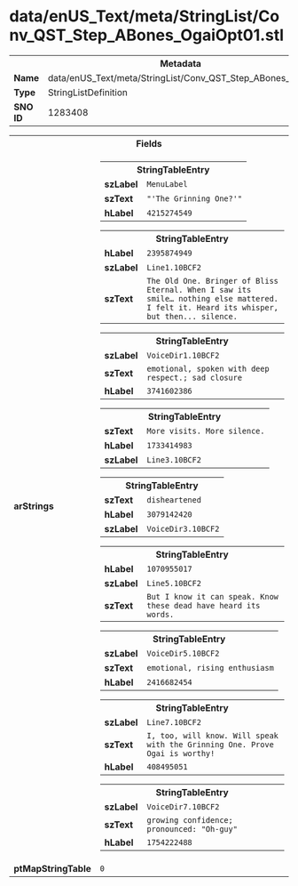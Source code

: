 <h1>data/enUS_Text/meta/StringList/Conv_QST_Step_ABones_OgaiOpt01.stl</h1><table><tr><th colspan="100%">Metadata</th></tr><tr><td><b>Name</b></td><td>data/enUS_Text/meta/StringList/Conv_QST_Step_ABones_OgaiOpt01.stl</td></tr><tr><td><b>Type</b></td><td>StringListDefinition</td></tr><tr><td><b>SNO ID</b></td><td>1283408</td></tr></table>

<table><tr><th colspan="100%">Fields</th></tr><tr><td><b>arStrings</b></td><td><table><tr><th colspan="100%">StringTableEntry</th></tr><tr><td><b>szLabel</b></td><td><code>MenuLabel</code></td></tr><tr><td><b>szText</b></td><td><code>"'The Grinning One?'"</code></td></tr><tr><td><b>hLabel</b></td><td><code>4215274549</code></td></tr></table>


<table><tr><th colspan="100%">StringTableEntry</th></tr><tr><td><b>hLabel</b></td><td><code>2395874949</code></td></tr><tr><td><b>szLabel</b></td><td><code>Line1.10BCF2</code></td></tr><tr><td><b>szText</b></td><td><code>The Old One. Bringer of Bliss Eternal. When I saw its smile… nothing else mattered. I felt it. Heard its whisper, but then... silence.</code></td></tr></table>


<table><tr><th colspan="100%">StringTableEntry</th></tr><tr><td><b>szLabel</b></td><td><code>VoiceDir1.10BCF2</code></td></tr><tr><td><b>szText</b></td><td><code>emotional, spoken with deep respect.; sad closure</code></td></tr><tr><td><b>hLabel</b></td><td><code>3741602386</code></td></tr></table>


<table><tr><th colspan="100%">StringTableEntry</th></tr><tr><td><b>szText</b></td><td><code>More visits. More silence.</code></td></tr><tr><td><b>hLabel</b></td><td><code>1733414983</code></td></tr><tr><td><b>szLabel</b></td><td><code>Line3.10BCF2</code></td></tr></table>


<table><tr><th colspan="100%">StringTableEntry</th></tr><tr><td><b>szText</b></td><td><code>disheartened</code></td></tr><tr><td><b>hLabel</b></td><td><code>3079142420</code></td></tr><tr><td><b>szLabel</b></td><td><code>VoiceDir3.10BCF2</code></td></tr></table>


<table><tr><th colspan="100%">StringTableEntry</th></tr><tr><td><b>hLabel</b></td><td><code>1070955017</code></td></tr><tr><td><b>szLabel</b></td><td><code>Line5.10BCF2</code></td></tr><tr><td><b>szText</b></td><td><code>But I know it can speak. Know these dead have heard its words.</code></td></tr></table>


<table><tr><th colspan="100%">StringTableEntry</th></tr><tr><td><b>szLabel</b></td><td><code>VoiceDir5.10BCF2</code></td></tr><tr><td><b>szText</b></td><td><code>emotional, rising enthusiasm</code></td></tr><tr><td><b>hLabel</b></td><td><code>2416682454</code></td></tr></table>


<table><tr><th colspan="100%">StringTableEntry</th></tr><tr><td><b>szLabel</b></td><td><code>Line7.10BCF2</code></td></tr><tr><td><b>szText</b></td><td><code>I, too, will know. Will speak with the Grinning One. Prove Ogai is worthy!</code></td></tr><tr><td><b>hLabel</b></td><td><code>408495051</code></td></tr></table>


<table><tr><th colspan="100%">StringTableEntry</th></tr><tr><td><b>szLabel</b></td><td><code>VoiceDir7.10BCF2</code></td></tr><tr><td><b>szText</b></td><td><code>growing confidence; pronounced: "Oh-guy"</code></td></tr><tr><td><b>hLabel</b></td><td><code>1754222488</code></td></tr></table>


</td></tr><tr><td><b>ptMapStringTable</b></td><td><code>0</code></td></tr></table>

